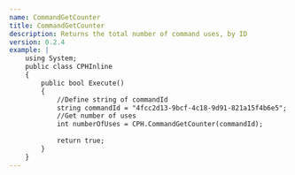 ```yaml
---
name: CommandGetCounter
title: CommandGetCounter
description: Returns the total number of command uses, by ID
version: 0.2.4
example: |
    using System;
    public class CPHInline
    {
        public bool Execute()
        {
            //Define string of commandId
            string commandId = "4fcc2d13-9bcf-4c18-9d91-821a15f4b6e5";
            //Get number of uses
            int numberOfUses = CPH.CommandGetCounter(commandId);
            
            return true;
        }
    }
---
```

